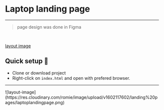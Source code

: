 # Laptop landing page

<hr />

<blockquote>
    page design was done in Figma
</blockquote>

<br>

[layout image](dsdsdsddsd)

## Quick setup 🚀

-   Clone or download project
-   Right-click on `index.html` and open with prefered browser.
<hr />
![layout-image] (https://res.cloudinary.com/romie/image/upload/v1602117602/landing%20pages/laptoplandingpage.png)
